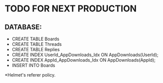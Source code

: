 # TODO FOR NEXT PRODUCTION

## DATABASE:
- CREATE TABLE Boards
- CREATE TABLE Threads
- CREATE TABLE Replies
- CREATE INDEX UserId_AppDownloads_Idx
ON AppDownloads(UserId);
- CREATE INDEX AppId_AppDownloads_Idx
ON AppDownloads(AppId);
- INSERT INTO Boards

*Helmet's referer policy.
